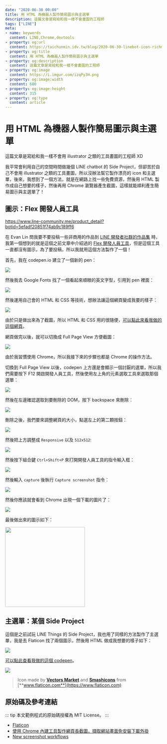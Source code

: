 ```yaml
---
date: "2020-06-30 00:00"
title: 用 HTML 為機器人製作簡易圖示與主選單
description: 這篇文章是寫給和我一樣不會畫圖的工程師
tags: ["LINE"]
meta:
- name: keywords
  content: LINE,Chrome,devtools
- property: og:url
  content: https://taichunmin.idv.tw/blog/2020-06-30-linebot-icon-richmenu-by-html.html
- property: og:title
  content: 用 HTML 為機器人製作簡易圖示與主選單
- property: og:description
  content: 這篇文章是寫給和我一樣不會畫圖的工程師
- property: og:image
  content: https://i.imgur.com/izqPy3H.png
- property: og:image:width
  content: 600
- property: og:image:height
  content: 315
- property: og:type
  content: article
---
```


# 用 HTML 為機器人製作簡易圖示與主選單

這篇文章是寫給和我一樣不會用 illustrator 之類的工具畫圖的工程師 XD

我平常會利用自己的空間時間做幾個 LINE chatbot 的 Side Project，但卻苦於自己不會用 illustrator 之類的工具畫圖，所以沒辦法幫它製作漂亮的 icon 和主選單，後來，我想到了一個方法，就是在網路上找一些免費資源，然後用 HTML 製作成自己想要的樣子，然後再用 Chrome 瀏覽器產生截圖，這樣就能順利產生簡易圖示與主選單了！

## 圖示：Flex 開發人員工具

<https://www.line-community.me/product_detail?botid=5efadf20851f74ab9c189ff6>

在 Evan Lin 問我要不要投稿一些非商用的作品到 [LINE 開發者社群的作品集](https://www.line-community.me/product?filterby=3) 時，我第一個想到的就是這個之前文章中介紹過的 [Flex 開發人員工具](https://taichunmin.idv.tw/blog/2020-04-06-line-devbot.html)，但是這個工具一直都沒有圖示，為了要投稿，所以我就用這個方法製作了一個！

首先，我在 codepen.io 建立了一個新的 pen：

![](https://i.imgur.com/fTHEuLB.jpg)

然後我去 Google Fonts 找了一個看起來順眼的英文字型，引用到 pen 裡面：

![](https://i.imgur.com/zSebJ9Y.jpg)

然後運用自己會的 HTML 和 CSS 等技術，想辦法讓這個網頁變成我要的樣子：

![](https://i.imgur.com/H4yu1NO.png)

由於只是做出來為了截圖，所以 HTML 和 CSS 用的很隨便，[可以點此來看我做的這個網頁](https://codepen.io/taichunmin/full/abdLXXP)。

網頁做完以後，就可以切換成 Full Page View 方便截圖：

![](https://i.imgur.com/tV7BQRf.jpg)

由於我習慣使用 Chrome，所以我接下來的步驟也都是 Chrome 的操作方法。

切換到 Full Page View 以後，codepen 上方還是會顯示一個討厭的選單，所以我們需要按下 F12 開啟開發人員工具，然後使用左上角的元素選取工具來選取那個選單：

![](https://i.imgur.com/vHHofE0.jpg)

然後在左邊確認選取到要刪除的 DOM，按下 backspace 來刪除：

![](https://i.imgur.com/5DrxQ9q.jpg)

刪除之後，我們要來調整網頁的大小，點選左上的第二顆按鈕：

![](https://i.imgur.com/jtPaR3U.jpg)

然後把上方調整成 `Responsive` 以及 `512x512`:

![](https://i.imgur.com/aAEt7ek.jpg)

然後按下組合鍵 `Ctrl+Shift+P` 來打開開發人員工具的指令輸入框：

![](https://i.imgur.com/5GfXvKb.jpg)

然後輸入 `capture` 後執行 `Capture screenshot` 指令：

![](https://i.imgur.com/uI4lee4.jpg)

然後你應該就會看到 Chrome 出現一個下載的圖片了：

![](https://i.imgur.com/OF1bzfV.jpg)

最後做出來的圖示如下：

<img src="https://i.imgur.com/F2rR6tL.png" style="width: 256px">

## 主選單：某個 Side Project

這個是之前試玩 LINE Things 的 Side Project，我也用了同樣的方法製作了主選單，我是去 Flaticon 找了兩個圖示，然後用 HTML 做成我想要的樣子如下：

![](https://i.imgur.com/yu5KxUG.png)

[可以點此查看我做的這個 codepen](https://codepen.io/taichunmin/full/jJRqRy)。

![](https://i.imgur.com/RAEsIs2.png)

> Icon made by [**Vectors Market**](https://www.flaticon.com/authors/vectors-market) and [**Smashicons**](https://www.flaticon.com/authors/smashicons) from [**www.flaticon.com**](https://www.flaticon.com)

## 原始碼及參考連結

::: tip
本文範例程式的原始碼授權為 MIT License。
:::

* [Flaticon](https://www.flaticon.com/)
* [使用 Chrome 內建工具製作網頁長截圖，擷取網站畫面免安裝下載外掛](https://free.com.tw/chrome-capture-full-size-screenshot/)
* [New screenshot workflows](https://developers.google.com/web/updates/2017/08/devtools-release-notes#screenshots)
